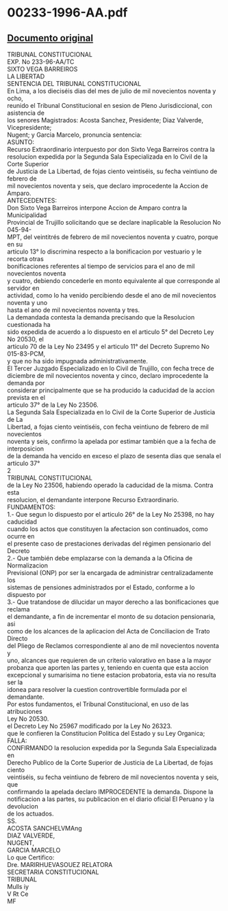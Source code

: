 
00233-1996-AA.pdf
=================
  
[Documento original](https://tc.gob.pe/jurisprudencia/1999/00233-1996-AA.pdf)  
---  
TRIBUNAL CONSTITUCIONAL  
EXP. No 233-96-AA/TC  
SIXTO VEGA BARREIROS  
LA LIBERTAD  
SENTENCIA DEL TRIBUNAL CONSTITUCIONAL  
En Lima, a los dieciséis dias del mes de julio de mil novecientos noventa y ocho,  
reunido el Tribunal Constitucional en sesion de Pleno Jurisdiccional, con asistencia de  
los senores Magistrados: Acosta Sanchez, Presidente; Diaz Valverde, Vicepresidente;  
Nugent; y Garcia Marcelo, pronuncia sentencia:  
ASUNTO:  
Recurso Extraordinario interpuesto por don Sixto Vega Barreiros contra la  
resolucion expedida por la Segunda Sala Especializada en lo Civil de la Corte Superior  
de Justicia de La Libertad, de fojas ciento veintiséis, su fecha veintiuno de febrero de  
mil novecientos noventa y seis, que declaro improcedente la Accion de Amparo.  
ANTECEDENTES:  
Don Sixto Vega Barreiros interpone Accion de Amparo contra la Municipalidad  
Provincial de Trujillo solicitando que se declare inaplicable la Resolucion No 045-94-  
MPT, del veintitrés de febrero de mil novecientos noventa y cuatro, porque en su  
articulo 13° lo discrimina respecto a la bonificacion por vestuario y le recorta otras  
bonificaciones referentes al tiempo de servicios para el ano de mil novecientos noventa  
y cuatro, debiendo concederle en monto equivalente al que corresponde al servidor en  
actividad, como lo ha venido percibiendo desde el ano de mil novecientos noventa y uno  
hasta el ano de mil novecientos noventa y tres.  
La demandada contesta la demanda precisando que la Resolucion cuestionada ha  
sido expedida de acuerdo a lo dispuesto en el articulo 5° del Decreto Ley No 20530, el  
articulo 70 de la Ley No 23495 y el articulo 11° del Decreto Supremo No 015-83-PCM,  
y que no ha sido impugnada administrativamente.  
El Tercer Juzgado Especializado en lo Civil de Trujillo, con fecha trece de  
diciembre de mil novecientos noventa y cinco, declaro improcedente la demanda por  
considerar principalmente que se ha producido la caducidad de la accion prevista en el  
articulo 37° de la Ley No 23506.  
La Segunda Sala Especializada en lo Civil de la Corte Superior de Justicia de La  
Libertad, a fojas ciento veintiséis, con fecha veintiuno de febrero de mil novecientos  
noventa y seis, confirmo la apelada por estimar también que a la fecha de interposicion  
de la demanda ha vencido en exceso el plazo de sesenta dias que senala el articulo 37°  
2  
TRIBUNAL CONSTITUCIONAL  
de la Ley No 23506, habiendo operado la caducidad de la misma. Contra esta  
resolucion, el demandante interpone Recurso Extraordinario.  
FUNDAMENTOS:  
1.- Que segun lo dispuesto por el articulo 26° de la Ley No 25398, no hay caducidad  
cuando los actos que constituyen la afectacion son continuados, como ocurre en  
el presente caso de prestaciones derivadas del régimen pensionario del Decreto  
2.- Que también debe emplazarse con la demanda a la Oficina de Normalizacion  
Previsional (ONP) por ser la encargada de administrar centralizadamente los  
sistemas de pensiones administrados por el Estado, conforme a lo dispuesto por  
3.- Que tratandose de dilucidar un mayor derecho a las bonificaciones que reclama  
el demandante, a fin de incrementar el monto de su dotacion pensionaria, asi  
como de los alcances de la aplicacion del Acta de Conciliacion de Trato Directo  
del Pliego de Reclamos correspondiente al ano de mil novecientos noventa y  
uno, alcances que requieren de un criterio valorativo en base a la mayor  
probanza que aporten las partes y, teniendo en cuenta que esta accion  
excepcional y sumarisima no tiene estacion probatoria, esta via no resulta ser la  
idonea para resolver la cuestion controvertible formulada por el demandante.  
Por estos fundamentos, el Tribunal Constitucional, en uso de las atribuciones  
Ley No 20530.  
el Decreto Ley No 25967 modificado por la Ley No 26323.  
que le confieren la Constitucion Politica del Estado y su Ley Organica;  
FALLA:  
CONFIRMANDO la resolucion expedida por la Segunda Sala Especializada en  
Derecho Publico de la Corte Superior de Justicia de La Libertad, de fojas ciento  
veintiséis, su fecha veintiuno de febrero de mil novecientos noventa y seis, que  
confirmando la apelada declaro IMPROCEDENTE la demanda. Dispone la  
notificacion a las partes, su publicacion en el diario oficial El Peruano y la devolucion  
de los actuados.  
SS.  
ACOSTA SANCHELVMAng  
DIAZ VALVERDE,  
NUGENT,  
GARCIA MARCELO  
Lo que Certifico:  
Dre. MARIRHUEVASOUEZ RELATORA  
SECRETARIA CONSTITUCIONAL  
TRIBUNAL  
Mulls iy  
V Rt Ce  
MF